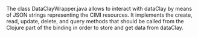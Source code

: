 The class DataClayWrapper.java allows to interact with dataClay by means of JSON strings representing the CIMI resources.
It implements the create, read, update, delete, and query methods that should be called from the Clojure part of the binding in order to store and get data from dataClay.


